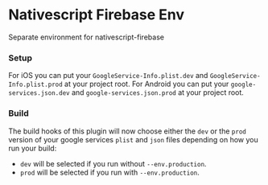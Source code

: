 # Nativescript Firebase Env

Separate environment for nativescript-firebase

### Setup

For iOS you can put your `GoogleService-Info.plist.dev` and `GoogleService-Info.plist.prod` at your project root.
For Android you can put your `google-services.json.dev` and `google-services.json.prod` at your project root.

### Build

The build hooks of this plugin will now choose either the `dev` or the `prod` version of your google services `plist` and `json` files depending on how you run your build:

- `dev` will be selected if you run without `--env.production`.
- `prod` will be selected if you run with `--env.production`.
